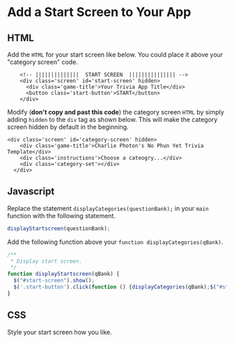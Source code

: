 # Add a Start Screen to Your App

## HTML

Add the `HTML` for your start screen like below. You could place it above your "category screen" code.

```markup
    <!-- ||||||||||||||  START SCREEN  ||||||||||||||| -->
    <div class='screen' id='start-screen' hidden>
      <div class='game-title'>Your Trivia App Title</div>
      <button class='start-button'>START</button>
    </div>
```

Modify \(**don't copy and past this code**\) the category screen `HTML` by simply adding `hidden` to the `div` tag as shown below. This will make the category screen hidden by default in the beginning.

```markup
<div class='screen' id='category-screen' hidden>
    <div class='game-title'>Charlie Photon's No Phun Yet Trivia Template</div>
    <div class='instructions'>Choose a cateogry...</div>
    <div class='category-set'></div>
  </div>
```

## Javascript

Replace the statement `displayCategories(questionBank);` in your `main` function with the following statement.

```javascript
displayStartscreen(questionBank);
```

Add the following function above your `function displayCategories(qBank)`.

```javascript
/**
 * Display start screen.
 */
function displayStartscreen(qBank) {
  $("#start-screen").show();
  $('.start-button').click(function () {displayCategories(qBank);$("#start-screen").hide();});
}
```

## CSS

Style your start screen how you like.

